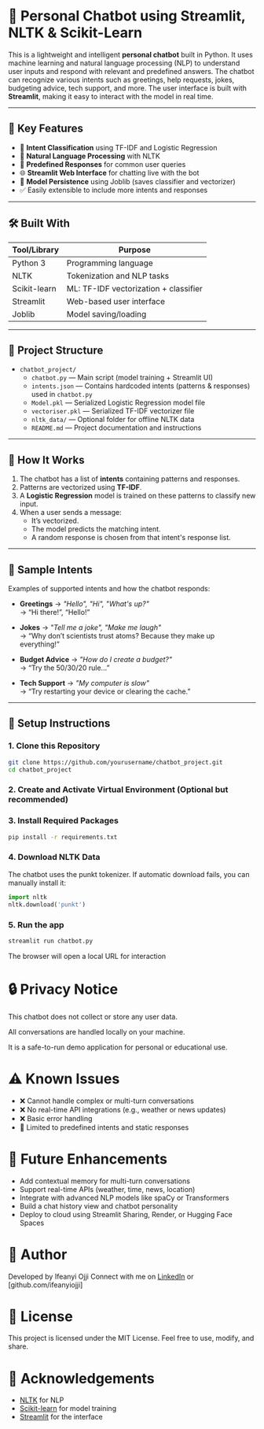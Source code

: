 # 🤖 Personal Chatbot using Streamlit, NLTK & Scikit-Learn

This is a lightweight and intelligent **personal chatbot** built in Python. It uses machine learning and natural language processing (NLP) to understand user inputs and respond with relevant and predefined answers. The chatbot can recognize various intents such as greetings, help requests, jokes, budgeting advice, tech support, and more. The user interface is built with **Streamlit**, making it easy to interact with the model in real time.

---

## 📌 Key Features

- 🎯 **Intent Classification** using TF-IDF and Logistic Regression
- 🧠 **Natural Language Processing** with NLTK
- 💬 **Predefined Responses** for common user queries
- 🌐 **Streamlit Web Interface** for chatting live with the bot
- 💾 **Model Persistence** using Joblib (saves classifier and vectorizer)
- ✅ Easily extensible to include more intents and responses

---

## 🛠️ Built With

| Tool/Library         | Purpose                                |
|----------------------|----------------------------------------|
| Python 3             | Programming language                   |
| NLTK                 | Tokenization and NLP tasks             |
| Scikit-learn         | ML: TF-IDF vectorization + classifier  |
| Streamlit            | Web-based user interface               |
| Joblib               | Model saving/loading                   |

---

## 📁 Project Structure
- `chatbot_project/`  
  - `chatbot.py` — Main script (model training + Streamlit UI)  
  - `intents.json` — Contains hardcoded intents (patterns & responses) used in `chatbot.py`  
  - `Model.pkl` — Serialized Logistic Regression model file  
  - `vectoriser.pkl` — Serialized TF-IDF vectorizer file  
  - `nltk_data/` — Optional folder for offline NLTK data  
  - `README.md` — Project documentation and instructions



---

## 🧠 How It Works

1. The chatbot has a list of **intents** containing patterns and responses.
2. Patterns are vectorized using **TF-IDF**.
3. A **Logistic Regression** model is trained on these patterns to classify new input.
4. When a user sends a message:
   - It’s vectorized.
   - The model predicts the matching intent.
   - A random response is chosen from that intent's response list.

---

## 💬 Sample Intents

Examples of supported intents and how the chatbot responds:

- **Greetings** → _"Hello", "Hi", "What's up?"_  
  → “Hi there!”, “Hello!”

- **Jokes** → _"Tell me a joke", "Make me laugh"_  
  → “Why don’t scientists trust atoms? Because they make up everything!”

- **Budget Advice** → _"How do I create a budget?"_  
  → “Try the 50/30/20 rule...”

- **Tech Support** → _"My computer is slow"_  
  → “Try restarting your device or clearing the cache.”

---

## 🔧 Setup Instructions

### 1. Clone this Repository

```bash
git clone https://github.com/yourusername/chatbot_project.git
cd chatbot_project
```

### 2. Create and Activate Virtual Environment (Optional but recommended)

### 3. Install Required Packages
```bash
pip install -r requirements.txt
```

### 4. Download NLTK Data
The chatbot uses the punkt tokenizer. If automatic download fails, you can manually install it:
```python
import nltk
nltk.download('punkt')
```

### 5. Run the app
```bash
streamlit run chatbot.py
```
The browser will open a local URL for interaction


# 🔒 Privacy Notice
This chatbot does not collect or store any user data.

All conversations are handled locally on your machine.

It is a safe-to-run demo application for personal or educational use.

# ⚠️ Known Issues
- ❌ Cannot handle complex or multi-turn conversations
- ❌ No real-time API integrations (e.g., weather or news updates)
- ❌ Basic error handling
- 🔁 Limited to predefined intents and static responses

# 🌟 Future Enhancements
- Add contextual memory for multi-turn conversations
- Support real-time APIs (weather, time, news, location)
- Integrate with advanced NLP models like spaCy or Transformers
- Build a chat history view and chatbot personality
- Deploy to cloud using Streamlit Sharing, Render, or Hugging Face Spaces

# 👤 Author
Developed by Ifeanyi Ojji
Connect with me on [LinkedIn](https://www.linkedin.com/in/ifeanyi-ojji/) or [github.com/ifeanyiojji]

# 📜 License
This project is licensed under the MIT License. Feel free to use, modify, and share.

# 🙏 Acknowledgements
- [NLTK](https://www.nltk.org/) for NLP  
- [Scikit-learn](https://scikit-learn.org/) for model training  
- [Streamlit](https://streamlit.io/) for the interface





